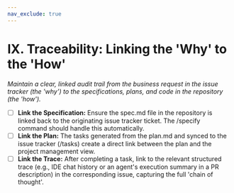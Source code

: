 ```yaml
---
nav_exclude: true
---
```

# IX. Traceability: Linking the 'Why' to the 'How'

*Maintain a clear, linked audit trail from the business request in the issue tracker (the 'why') to the specifications, plans, and code in the repository (the 'how').*

- [ ] **Link the Specification:** Ensure the spec.md file in the repository is linked back to the originating issue tracker ticket. The /specify command should handle this automatically.
- [ ] **Link the Plan:** The tasks generated from the plan.md and synced to the issue tracker (/tasks) create a direct link between the plan and the project management view.
- [ ] **Link the Trace:** After completing a task, link to the relevant structured trace (e.g., IDE chat history or an agent's execution summary in a PR description) in the corresponding issue, capturing the full 'chain of thought'.